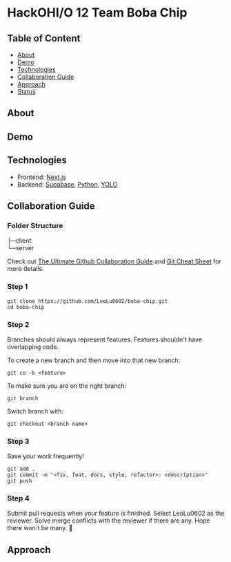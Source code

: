 # HackOHI/O 12 Team Boba Chip

## Table of Content

- [About](#about)
- [Demo](#demo)
- [Technologies](#technologies)
- [Collaboration Guide](#collaboration-guide)
- [Approach](#approach)
- [Status](#status)

## About

## Demo

## Technologies

 - Frontend: [Next.js](https://nextjs.org/)
 - Backend: [Supabase](https://supabase.com/), [Python](https://www.python.org/), [YOLO](https://docs.ultralytics.com/)

## Collaboration Guide

### Folder Structure

├─client \
└─server

Check out [The Ultimate Github Collaboration Guide](https://medium.com/@jonathanmines/the-ultimate-github-collaboration-guide-df816e98fb67) and [Git Cheat Sheet](https://education.github.com/git-cheat-sheet-education.pdf) for more details.

### Step 1

```
git clone https://github.com/LeoLu0602/boba-chip.git
cd boba-chip
```

### Step 2

Branches should always represent features. Features shouldn't have overlapping code.

To create a new branch and then move into that new branch:

```
git co -b <feature>
```

To make sure you are on the right branch:

```
git branch
```

Switch branch with:

```
git checkout <branch name>
```

### Step 3

Save your work frequently!

```
git add .
git commit -m "<fix, feat, docs, style, refactor>: <description>"
git push
```

### Step 4

Submit pull requests when your feature is finished. Select LeoLu0602 as the reviewer. Solve merge conflicts with the reviewer if there are any. Hope there won't be many. 🤞

## Approach
